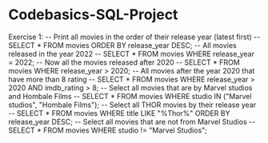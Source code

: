 # Codebasics-SQL-Project

Exercise 1:
-- Print all movies in the order of their release year (latest first) --
SELECT * FROM movies ORDER BY release_year DESC;
-- All movies released in the year 2022 --
SELECT * FROM movies WHERE release_year = 2022;
-- Now all the movies released after 2020 --
SELECT * FROM movies WHERE release_year > 2020;
-- All movies after the year 2020 that have more than 8 rating --
SELECT * FROM movies WHERE release_year > 2020 AND imdb_rating > 8;
-- Select all movies that are by Marvel studios and Hombale Films --
SELECT * FROM movies WHERE studio IN ("Marvel studios", "Hombale Films");
-- Select all THOR movies by their release year --
SELECT * FROM movies WHERE title LIKE "%Thor%" ORDER BY release_year DESC;
-- Select all movies that are not from Marvel Studios --
SELECT * FROM movies WHERE studio != "Marvel Studios";
